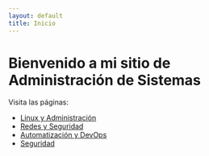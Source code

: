 ```yaml
---
layout: default
title: Inicio
---
```


# Bienvenido a mi sitio de Administración de Sistemas

Visita las páginas:

- [Linux y Administración](/linux/)
- [Redes y Seguridad](/redes/)
- [Automatización y DevOps](/automatizacion/)
- [Seguridad](/seguridad/)
